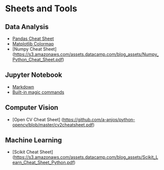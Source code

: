 # Sheets and Tools

## Data Analysis
- [Pandas Cheat Sheet](https://pandas.pydata.org/Pandas_Cheat_Sheet.pdf)
- [Matplotlib Colormap](https://matplotlib.org/tutorials/colors/colormaps.html)
- [Numpy Cheat Sheet] (https://s3.amazonaws.com/assets.datacamp.com/blog_assets/Numpy_Python_Cheat_Sheet.pdf)


## Jupyter Notebook
- [Markdown](https://github.com/adam-p/markdown-here/wiki/Markdown-Cheatsheet)
- [Built-in magic commands](https://ipython.readthedocs.io/en/stable/interactive/magics.html)

## Computer Vision
- [Open CV Cheat Sheet] (https://github.com/a-anjos/python-opencv/blob/master/cv2cheatsheet.pdf)

## Machine Learning
- [Scikit Cheat Sheet] (https://s3.amazonaws.com/assets.datacamp.com/blog_assets/Scikit_Learn_Cheat_Sheet_Python.pdf)
